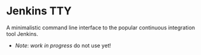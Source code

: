 # Jenkins TTY

A minimalistic command line interface to the popular continuous integration tool Jenkins.

- *Note*: _work in progress_ do not use yet!
